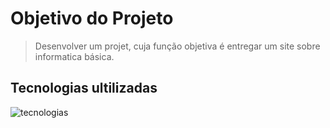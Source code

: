 # **Objetivo do Projeto** #

> Desenvolver um projet, cuja função objetiva é entregar um site sobre informatica básica. 

## Tecnologias ultilizadas 


![tecnologias](https://apexensino.com.br/wp-content/uploads/2017/11/html-css-javascript.jpg)


